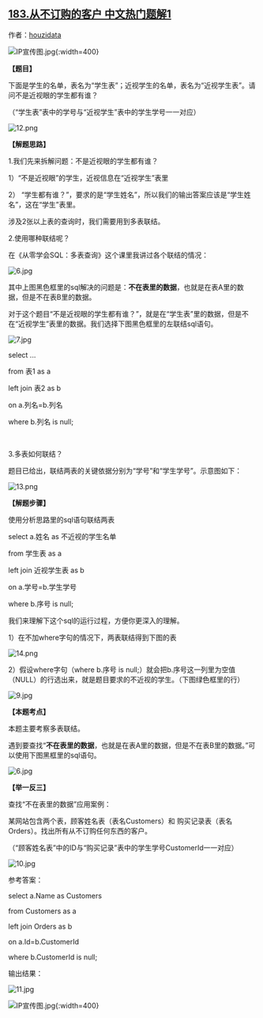 ## [183.从不订购的客户 中文热门题解1](https://leetcode.cn/problems/customers-who-never-order/solutions/100000/tu-jie-sqlmian-shi-ti-cha-zhao-bu-zai-biao-li-de-s)

作者：[houzidata](https://leetcode.cn/u/houzidata)

![IP宣传图.jpg](https://pic.leetcode.cn/1677049303-zYtKGZ-IP%E5%AE%A3%E4%BC%A0%E5%9B%BE.jpg){:width=400}

**【题目】**

下面是学生的名单，表名为“学生表”；近视学生的名单，表名为“近视学生表”。请问不是近视眼的学生都有谁？
（“学生表”表中的学号与“近视学生”表中的学生学号一一对应）

![12.png](https://pic.leetcode-cn.com/a542821a1ee2cf586eb0f25c2bf69e2809479b4bdbd79e10e1e1624927a4c817-12.png)


**【解题思路】**

1.我们先来拆解问题：不是近视眼的学生都有谁？



1）“不是近视眼”的学生，近视信息在“近视学生”表里
2） “学生都有谁？”，要求的是“学生姓名”，所以我们的输出答案应该是“学生姓名”，这在“学生”表里。


涉及2张以上表的查询时，我们需要用到多表联结。


2.使用哪种联结呢？
在《从零学会SQL：多表查询》这个课里我讲过各个联结的情况：


![6.jpg](https://pic.leetcode-cn.com/2f5ff13e22b0494e19d327562d970016bbaa88569c0590fa86f9c7dde947bc71-6.jpg)


其中上图黑色框里的sql解决的问题是：**不在表里的数据**，也就是在表A里的数据，但是不在表B里的数据。


对于这个题目“不是近视眼的学生都有谁？”，就是在“学生表”里的数据，但是不在“近视学生”表里的数据。我们选择下图黑色框里的左联结sql语句。

![7.jpg](https://pic.leetcode-cn.com/1da2b9501f3dbe050ea0b238b89ef5e0ae959041ee254545fae9d966967a5c39-7.jpg)


select ...
from 表1 as a
left join 表2 as b
on a.列名=b.列名
where b.列名 is null;
​

3.多表如何联结？
题目已给出，联结两表的关键依据分别为“学号”和“学生学号”。示意图如下：

![13.png](https://pic.leetcode-cn.com/7279386e00e90bd47ddb19326b32c29d7a4ef6df6bffdde8f7d092d53ff047d2-13.png)


**【解题步骤】**

使用分析思路里的sql语句联结两表


select a.姓名 as 不近视的学生名单
from 学生表 as a
left join 近视学生表 as b
on a.学号=b.学生学号
where b.序号 is null;


我们来理解下这个sql的运行过程，方便你更深入的理解。

1）在不加where字句的情况下，两表联结得到下图的表

![14.png](https://pic.leetcode-cn.com/162da5c6913ddfa772725cc9324f3aa98e9c27755678990b46ab6d7344b6718c-14.png)


2）假设where字句（where b.序号 is null;）就会把b.序号这一列里为空值（NULL）的行选出来，就是题目要求的不近视的学生。（下图绿色框里的行）

![9.jpg](https://pic.leetcode-cn.com/0221bdc75711a900cfa18d263a070be0c1ad836ce1ccc45f3bde40096cb1f256-9.jpg)


**【本题考点】**

本题主要考察多表联结。

遇到要查找“**不在表里的数据**，也就是在表A里的数据，但是不在表B里的数据。”可以使用下图黑框里的sql语句。


![6.jpg](https://pic.leetcode-cn.com/69508924f6c8631434ea5198b5bc6febf05ba9754125d7b10cae9018981bb98e-6.jpg)



**【举一反三】**

查找“不在表里的数据”应用案例：

某网站包含两个表，顾客姓名表（表名Customers）和 购买记录表（表名Orders）。找出所有从不订购任何东西的客户。

（“顾客姓名表”中的ID与“购买记录”表中的学生学号CustomerId一一对应）

![10.jpg](https://pic.leetcode-cn.com/b69d07c15e840d19d99b2ac083bbe78761386f7ef6b2c9eded81e1f9216b0526-10.jpg)



参考答案：
select a.Name as Customers
from Customers as a
left join Orders as b
on a.Id=b.CustomerId
where b.CustomerId is null;


输出结果：

![11.jpg](https://pic.leetcode-cn.com/f8204e300cd68998daca2b79d3841b9327617e20121e9adf13033e9cbe157d5a-11.jpg)

![IP宣传图.jpg](https://pic.leetcode.cn/1677049311-RyQruk-IP%E5%AE%A3%E4%BC%A0%E5%9B%BE.jpg){:width=400}

